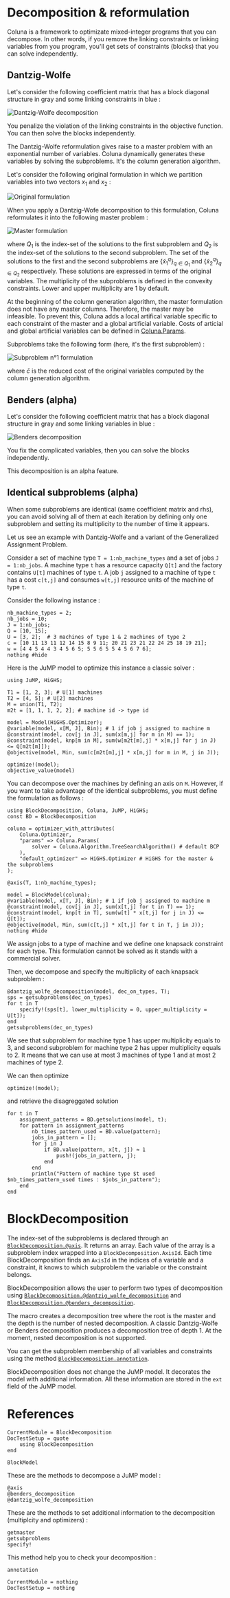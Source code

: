 # Decomposition & reformulation

Coluna is a framework to optimizate mixed-integer programs that you can decompose.
In other words, if you remove the linking constraints or linking variables from you
program, you'll get sets of constraints (blocks) that you can solve independently.

## Dantzig-Wolfe

Let's consider the following coefficient matrix that has a block diagonal structure
in gray and some linking constraints in blue :

![Dantzig-Wolfe decomposition](../static/dwdec.png)

You penalize the violation of the linking constraints in the
objective function. You can then solve the blocks independently.

The Dantzig-Wolfe reformulation gives raise to a master problem with an
exponential number of variables. Coluna dynamically generates these variables by
solving the subproblems. It's the column generation algorithm.

Let's consider the following original formulation in which we partition variables into
two vectors $x_1$ and $x_2$ :

![Original formulation](../static/dw_origform.svg)

When you apply a Dantzig-Wofe decomposition to this formulation, 
Coluna reformulates it into the following master problem :

![Master formulation](../static/dw_master.svg)

where $Q_1$ is the index-set of the solutions to the first subproblem and 
$Q_2$ is the index-set of the solutions to the second subproblem.
The set of the solutions to the first and the second subproblems are $\{\tilde{x}^q_1\}_{q \in Q_1}$ and $\{\tilde{x}^q_2\}_{q \in Q_2}$ respectively. These solutions are expressed
in terms of the original variables.
The multiplicity of the subproblems is defined in the convexity constraints.
Lower and upper multiplicity are $1$ by default.

At the beginning of the column generation algorithm, the master formulation does
not have any master columns. Therefore, the master may be infeasible. 
To prevent this, Coluna adds a local artifical variable specific to each constraint of the master and a global artificial variable.
Costs of articial and global artificial variables can be defined in [Coluna.Params](@ref).

Subproblems take the following form (here, it's the first subproblem) :

![Subproblem n°1 formulation](../static/dw_sp.svg)

where $\bar{c}$ is the reduced cost of the original variables computed by the column generation algorithm.

## Benders (alpha)

Let's consider the following coefficient matrix that has a block diagonal structure
in gray and some linking variables in blue :

![Benders decomposition](../static/bdec.png)

You fix the complicated variables, then you can solve the blocks
independently.

This decomposition is an alpha feature.

## Identical subproblems (alpha)

When some subproblems are identical (same coefficient matrix and rhs), 
you can avoid solving all of them at each iteration by defining only one subproblem and
setting its multiplicity to the number of time it appears.

Let us see an example with Dantzig-Wolfe and a variant of the Generalized Assignment Problem.

Consider a set of machine type `T = 1:nb_machine_types` and a set of jobs `J = 1:nb_jobs`.
A machine type `t` has a resource capacity `Q[t]` and the factory contains `U[t]` machines of type `t`.
A job `j` assigned to a machine of type `t` has a cost `c[t,j]` and consumes `w[t,j]` resource units of the machine of type `t`.

Consider the following instance :

```@example identical
nb_machine_types = 2;
nb_jobs = 10;
J = 1:nb_jobs;
Q = [10, 15];
U = [3, 2];  # 3 machines of type 1 & 2 machines of type 2
c = [10 11 13 11 12 14 15 8 9 11; 20 21 23 21 22 24 25 18 19 21];
w = [4 4 5 4 4 3 4 5 6 5; 5 5 6 5 5 4 5 6 7 6];
nothing #hide
```

Here is the JuMP model to optimize this instance a classic solver : 

```@example identical
using JuMP, HiGHS;

T1 = [1, 2, 3]; # U[1] machines
T2 = [4, 5]; # U[2] machines
M = union(T1, T2);
m2t = [1, 1, 1, 2, 2]; # machine id -> type id

model = Model(HiGHS.Optimizer);
@variable(model, x[M, J], Bin); # 1 if job j assigned to machine m
@constraint(model, cov[j in J], sum(x[m,j] for m in M) == 1);
@constraint(model, knp[m in M], sum(w[m2t[m],j] * x[m,j] for j in J) <= Q[m2t[m]]);
@objective(model, Min, sum(c[m2t[m],j] * x[m,j] for m in M, j in J));

optimize!(model);
objective_value(model)
```

You can decompose over the machines by defining an axis on `M`.
However, if you want to take advantage of the identical subproblems, you must 
define the formulation as follows : 

```@example identical
using BlockDecomposition, Coluna, JuMP, HiGHS;
const BD = BlockDecomposition

coluna = optimizer_with_attributes(
    Coluna.Optimizer,
    "params" => Coluna.Params(
        solver = Coluna.Algorithm.TreeSearchAlgorithm() # default BCP
    ),
    "default_optimizer" => HiGHS.Optimizer # HiGHS for the master & the subproblems
);

@axis(T, 1:nb_machine_types);

model = BlockModel(coluna);
@variable(model, x[T, J], Bin); # 1 if job j assigned to machine m
@constraint(model, cov[j in J], sum(x[t,j] for t in T) == 1);
@constraint(model, knp[t in T], sum(w[t] * x[t,j] for j in J) <= Q[t]);
@objective(model, Min, sum(c[t,j] * x[t,j] for t in T, j in J));
nothing #hide
```

We assign jobs to a type of machine and we define one knapsack constraint for
each type. This formulation cannot be solved as it stands with a commercial solver.

Then, we decompose and specify the multiplicity of each knapsack subproblem : 

```@example identical
@dantzig_wolfe_decomposition(model, dec_on_types, T);
sps = getsubproblems(dec_on_types)
for t in T
    specify!(sps[t], lower_multiplicity = 0, upper_multiplicity = U[t]);
end
getsubproblems(dec_on_types)
```
We see that subproblem for machine type 1 has upper multiplicity equals to 3,
and second subproblem for machine type 2 has upper multiplicity equals to 2.
It means that we can use at most 3 machines of type 1 and at most 2 machines of type 2.

We can then optimize

```@example identical
optimize!(model);
```

and retrieve the disagreggated solution

```@example identical
for t in T
    assignment_patterns = BD.getsolutions(model, t);
    for pattern in assignment_patterns
        nb_times_pattern_used = BD.value(pattern);
        jobs_in_pattern = [];
        for j in J
            if BD.value(pattern, x[t, j]) ≈ 1
                push!(jobs_in_pattern, j);
            end
        end
        println("Pattern of machine type $t used $nb_times_pattern_used times : $jobs_in_pattern");
    end
end
```

# BlockDecomposition

The index-set of the subproblems is declared through an [`BlockDecomposition.@axis`](@ref). 
It returns an array.
Each value of the array is a subproblem index wrapped into a `BlockDecomposition.AxisId`.
Each time BlockDecomposition finds an `AxisId` in the indices of a variable
and a constraint, it knows to which subproblem the variable or the constraint belongs.

BlockDecomposition allows the user to perform two types of decomposition using
[`BlockDecomposition.@dantzig_wolfe_decomposition`](@ref) and [`BlockDecomposition.@benders_decomposition`](@ref).

The macro creates a decomposition tree where the root is the master and the depth
is the number of nested decomposition. A classic Dantzig-Wolfe or Benders
decomposition produces a decomposition tree of depth 1.
At the moment, nested decomposition is not supported.

You can get the subproblem membership of all variables and constraints
using the method [`BlockDecomposition.annotation`](@ref).

BlockDecomposition does not change the JuMP model.
It decorates the model with additional information.
All these information are stored in the `ext` field of the JuMP model.

# References

```@meta
CurrentModule = BlockDecomposition
DocTestSetup = quote
    using BlockDecomposition
end
```

```@docs
BlockModel
```

These are the methods to decompose a JuMP model :
```@docs
@axis
@benders_decomposition
@dantzig_wolfe_decomposition
```

These are the methods to set additional information to the decomposition (multiplcity and optimizers) :

```@docs
getmaster
getsubproblems
specify!
```

This method help you to check your decomposition :

```@docs
annotation
```

```@meta
CurrentModule = nothing
DocTestSetup = nothing
```

